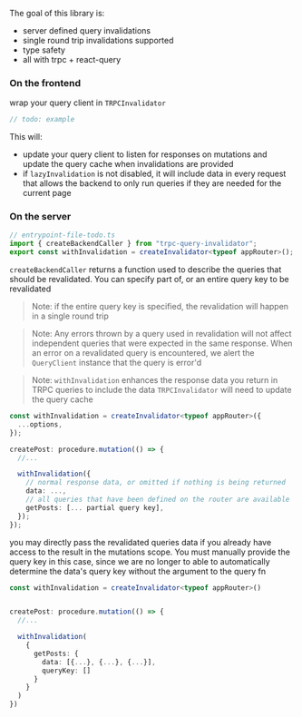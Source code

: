 The goal of this library is:

- server defined query invalidations
- single round trip invalidations supported
- type safety
- all with trpc + react-query

### On the frontend

wrap your query client in `TRPCInvalidator`

```typescript
// todo: example
```

This will:

- update your query client to listen for responses on mutations
  and update the query cache when invalidations are provided
- if `lazyInvalidation` is not disabled, it will include data in every request that
  allows the backend to only run queries if they are needed for the current page

### On the server

```typescript
// entrypoint-file-todo.ts
import { createBackendCaller } from "trpc-query-invalidator";
export const withInvalidation = createInvalidator<typeof appRouter>();
```

`createBackendCaller` returns a function used to describe the queries that should be revalidated. You can specify part of, or an entire query key to be revalidated

> Note: if the entire query key is specified, the revalidation will happen in a single round trip

> Note:
> Any errors thrown by a query used in revalidation will not affect independent queries that were expected in the same response. When an
> error on a revalidated query is encountered, we alert the `QueryClient` instance that the query is error'd

> Note: `withInvalidation` enhances the response data you return in TRPC queries to include the data `TRPCInvalidator` will need to update the query cache



```typescript
const withInvalidation = createInvalidator<typeof appRouter>({
  ...options,
});

createPost: procedure.mutation(() => {
  //...

  withInvalidation({
    // normal response data, or omitted if nothing is being returned
    data: ...,
    // all queries that have been defined on the router are available
    getPosts: [... partial query key],
  });
});
```

you may directly pass the revalidated queries data if you already have access to the result in the mutations scope. You must manually provide the query key in this case, since we are no longer to able to automatically determine the data's query key without the argument to the query fn

```typescript
const withInvalidation = createInvalidator<typeof appRouter>()


createPost: procedure.mutation(() => {
  //...

  withInvalidation(
    {
      getPosts: {
        data: [{...}, {...}, {...}],
        queryKey: []
      }
    }
  )
})

```
